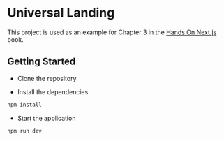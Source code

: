 # Universal Landing 

This project is used as an example for Chapter 3 in the [Hands On Next.js](https://honext.io) book.

## Getting Started
-   Clone the repository

-   Install the dependencies 

```bash
npm install
```

- Start the application

```bash
npm run dev
```